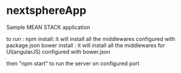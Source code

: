 # nextsphereApp
Sample MEAN STACK application

to run : 
npm install: it will install all the middlewares configured with package.json
bower install : it will install all the middlewares for UI(angularJS) configured with bower.json

then "npm start" to run the server on configured port 
